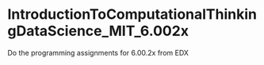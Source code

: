 IntroductionToComputationalThinkingDataScience_MIT_6.002x
=========================================================

Do the programming assignments for 6.00.2x from EDX
